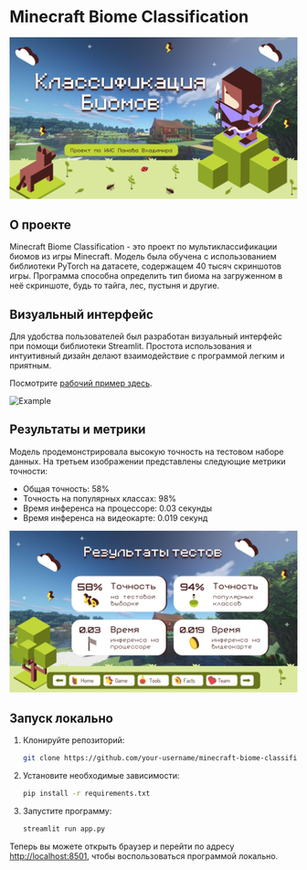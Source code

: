 # Minecraft Biome Classification

![Minecraft Biome Classification](https://github.com/Grandher/Minecraft-biome-classification_python/blob/main/images/1.jpg)

## О проекте

Minecraft Biome Classification - это проект по мультиклассификации биомов из игры Minecraft. Модель была обучена с использованием библиотеки PyTorch на датасете, содержащем 40 тысяч скриншотов игры. Программа способна определить тип биома на загруженном в неё скриншоте, будь то тайга, лес, пустыня и другие.

## Визуальный интерфейс

Для удобства пользователей был разработан визуальный интерфейс при помощи библиотеки Streamlit. Простота использования и интуитивный дизайн делают взаимодействие с программой легким и приятным.

Посмотрите [рабочий пример здесь](https://minecraft-biome-classification.streamlit.app/).

![Example](https://github.com/Grandher/Minecraft-biome-classification_python/blob/main/images/4.jpg)

## Результаты и метрики

Модель продемонстрировала высокую точность на тестовом наборе данных. На третьем изображении представлены следующие метрики точности:
- Общая точность: 58%
- Точность на популярных классах: 98%
- Время инференса на процессоре: 0.03 секунды
- Время инференса на видеокарте: 0.019 секунд

![Metrics](https://github.com/Grandher/Minecraft-biome-classification_python/blob/main/images/3.jpg)

## Запуск локально

1. Клонируйте репозиторий:

    ```bash
    git clone https://github.com/your-username/minecraft-biome-classification.git
    ```

2. Установите необходимые зависимости:

    ```bash
    pip install -r requirements.txt
    ```

3. Запустите программу:

    ```bash
    streamlit run app.py
    ```

Теперь вы можете открыть браузер и перейти по адресу [http://localhost:8501](http://localhost:8501), чтобы воспользоваться программой локально.
